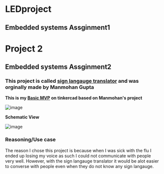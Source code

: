 # LEDproject
## Embedded systems Assginment1

# Project 2 
## Embedded systems Assginment2

### This project is called [sign langauge translator](https://www.hackster.io/173799/a-glove-that-translate-sign-language-into-text-and-speech-c91b13) and was orginally made by Manmohan Gupta

**This is my [Basic MVP](https://www.tinkercad.com/things/2SDPuDfpAgX-surprising-lappi-allis/editel?tenant=circuits) on tinkercad based on Manmohan's project**

![image](https://user-images.githubusercontent.com/83677402/175019885-d347b13c-0fd8-4b8e-9d6e-2c32be4e986f.png)

**Schematic View**

![image](https://user-images.githubusercontent.com/83677402/175018183-622ca585-10a4-47f9-a918-bcba064768ff.png)

### Reasoning/Use case 
The reason I chose this project is because when I was sick with the flu I ended up losing my voice
as such I could not communicate with people very well. However, with the sign langauge translator 
it would be alot easier to converse with people even when they do not know any sign langauge.

